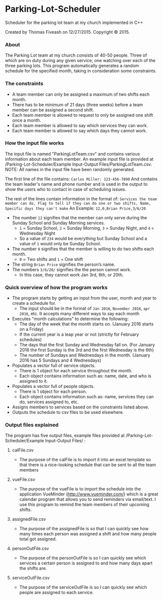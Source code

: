 # Parking-Lot-Scheduler
Scheduler for the parking lot team at my church implemented in C++

Created by Thomas Fiveash on 12/27/2015. Copyright &copy; 2015.

### About
The Parking Lot team at my church consists of 40-50 people. Three of which are on duty during any given service; one watching over each of the three parking lots. This program automatically generates a random schedule for the specified month, taking in consideration some constraints.

### The constraints
 - A team member can only be assigned a maximum of two shifts each month.
 - There has to be minimum of 21 days (three weeks) before a team member can be assigned a second shift.
 - Each team member is allowed to request to only be assigned one shift once a month.
 - Each team member is allowed to say which services they can work.
 - Each team member is allowed to say which days they cannot work.

### How the input file works
The input file is named "ParkingLotTeam.csv" and contains various information about each team member. An example input file is provided at /Parking-Lot-Scheduler/Example Input-Output Files/ParkingLotTeam.csv. NOTE: All names in the input file have been randomly generated.

The first line of the file contains:
`Carlos Miller: 123-456-7890`
And contains the team leader's name and phone number and is used in the output to show the users who to contact in case of scheduling issues.

The rest of the lines contain information in the format of:
`Services the team member can do, Flag to tell if they can do one or two shifts, Name, Specific days they can't make`
An Example:
`12,0,Brian Price,3/6/20`

- The number `12` signifies that the member can only serve during the Sunday School and Sunday Morning services.
    - `1` = Sunday School, `2` = Sunday Morning, `3` = Sunday Night, and `4` = Wednesday Night
    - So a value of `234` would be everything but Sunday School and a value of `1` would only be Sunday School.
- The number `0` signifies that the member is willing to do two shifts each month.
    - `0` = Two shifts and `1` = One shift
- The string `Brian Price` signifies the person’s name.
- The numbers `3/6/20/` signifies the the person cannot work.
    - In this case, they cannot work Jan 3rd, 6th, or 20th.

### Quick overview of how the program works
- The program starts by getting an input from the user, month and year to create a schedule for.
    - The input should be in the format of `Jan 2016`, `November 2016`, `apr 2016`, etc. It accepts many different ways to say each month
- Executes "month calculations" to determine the following:
    - The day of the week that the month starts on. (January 2016 starts on a Friday)
    - If the current year is a leap year or not (strictly for February schedules)
    - The days that the first Sunday and Wednesday fall on. (For January 2016 the first Sunday is the 3rd and the first Wednesday is the 6th)
    - The number of Sundays and Wednesdays in the month. (January 2016 has 5 Sundays and 4 Wednesdays)
- Populates a vector full of service objects.
    - There is 1 object for each service throughout the month.
    - Each object contains information such as: name, date, and who is assigned to it.
- Populates a vector full of people objects.
    - There is 1 object for each person.
    - Each object contains information such as: name, services they can do, services assigned to, etc.
- Assigns members to services based on the constraints listed above.
- Outputs the schedule to csv files to be used elsewhere.

### Output files explained

The program has five output files, example files provided at /Parking-Lot-Scheduler/Example Input-Output Files/ :

1. calFile.csv
    - The purpose of the calFile is to import it into an excel template so that there is a nice-looking schedule that can be sent to all the team members
    
2. vueFile.csv
    - The purpose of the vueFile is to import the schedule into the application VueMinder (http://www.vueminder.com/) which is a great calendar program that allows you to send reminders via email/text. I use this program to remind the team members of their upcoming shifts.
    
3. assignedFile.csv
    - The purpose of the assignedFile is so that I can quickly see how many times each person was assigned a shift and how many people total got assigned.
    
4. personOutFile.csv
    - The purpose of the personOutFile is so I can quickly see which services a certain person is assigned to and how many days apart the shifts are.
    
5. serviceOutFile.csv
    - The purpose of the serviceOutFile is so I can quickly see which people are assigned to each service.





